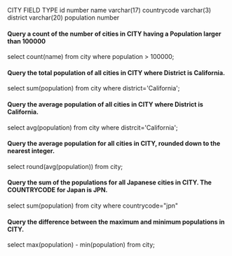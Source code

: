 CITY
FIELD           TYPE
id              number
name            varchar(17)
countrycode     varchar(3)
district        varchar(20)
population      number




#### Query a count of the number of cities in CITY having a Population larger than 100000

select count(name) from city where population > 100000;

#### Query the total population of all cities in CITY where District is California.

select sum(population) from city where district='California';

#### Query the average population of all cities in CITY where District is California.

select avg(population) from city where distrcit='California';

#### Query the average population for all cities in CITY, rounded down to the nearest integer.

select round(avg(population)) from city;

#### Query the sum of the populations for all Japanese cities in CITY. The COUNTRYCODE for Japan is JPN.

select sum(population) from city where countrycode="jpn"

#### Query the difference between the maximum and minimum populations in CITY.

select max(population) - min(population) from city;

